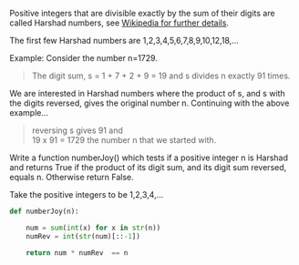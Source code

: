 Positive integers that are divisible exactly by the sum of their digits are called Harshad numbers, see [Wikipedia for further details](https://en.wikipedia.org/wiki/Harshad_number).

The first few Harshad numbers are 1,2,3,4,5,6,7,8,9,10,12,18,...

Example: Consider the number n=1729.  
> The digit sum, s = 1 + 7 + 2 + 9 = 19 and s divides n exactly 91 times.

We are interested in Harshad numbers where the product of s, and s with the digits reversed, gives the original number n. Continuing with the above example...
  
> reversing s gives 91 and  
> 19 x 91 = 1729 the number n that we started with.

Write a function numberJoy() which tests if a positive integer n is Harshad and returns True if the product of its digit sum, and its digit sum reversed, equals n. Otherwise return False.

Take the positive integers to be 1,2,3,4,...
```py
def numberJoy(n):

    num = sum(int(x) for x in str(n))
    numRev = int(str(num)[::-1])

    return num * numRev  == n
```
